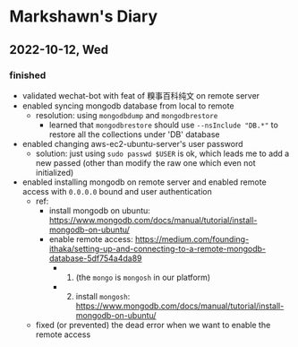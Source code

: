 # Markshawn's Diary

## 2022-10-12, Wed

### finished

- validated wechat-bot with feat of 糗事百科纯文 on remote server
- enabled syncing mongodb database from local to remote
  - resolution: using `mongodbdump` and `mongodbrestore`
    - learned that `mongodbrestore` should use `--nsInclude "DB.*"` to restore all the collections under 'DB' database
- enabled changing aws-ec2-ubuntu-server's user password
  - solution: just using `sudo passwd $USER` is ok, which leads me to add a new passed (other than modify the raw one which even not initialized)
- enabled installing mongodb on remote server and enabled remote access with `0.0.0.0` bound and user authentication
  - ref:
    - install mongodb on ubuntu: https://www.mongodb.com/docs/manual/tutorial/install-mongodb-on-ubuntu/
    - enable remote access: https://medium.com/founding-ithaka/setting-up-and-connecting-to-a-remote-mongodb-database-5df754a4da89
      - 1. (the `mongo` is `mongosh` in our platform)
      - 2. install `mongosh`: https://www.mongodb.com/docs/manual/tutorial/install-mongodb-on-ubuntu/
  - fixed (or prevented) the dead error when we want to enable the remote access
